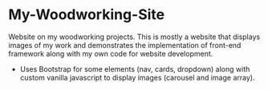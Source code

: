 # My-Woodworking-Site
Website on my woodworking projects. This is mostly a website that displays images of my work and demonstrates the implementation of front-end framework along with my own code for website development.

* Uses Bootstrap for some elements (nav, cards, dropdown) along with custom vanilla javascript to display images (carousel and image array). 
